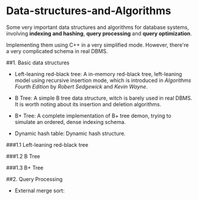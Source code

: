 # Data-structures-and-Algorithms

Some very important data structures and algorithms for database systems, involving __indexing and hashing__, __query processing__ and __query optimization__.

Implementing them using C++ in a very simplified mode. However, there're a very complicated schema in real DBMS.

##1. Basic data structures

* Left-leaning red-black tree: A in-memory red-black tree, left-leaning model using recursive insertion mode, which is introduced in _Algorithms Fourth Edition_ by _Robert Sedgewick_ and _Kevin Wayne_.

* B Tree: A simple B tree data structure, witch is barely used in real DBMS. It is worth noting about its insertion and deletion algorithms.

* B+ Tree: A complete implementation of B+ tree demon, trying to simulate an ordered, dense indexing schema.

* Dynamic hash table: Dynamic hash structure.

###1.1 Left-leaning red-black tree


###1.2 B Tree

###1.3 B+ Tree


##2. Query Processing

* External merge sort: 
